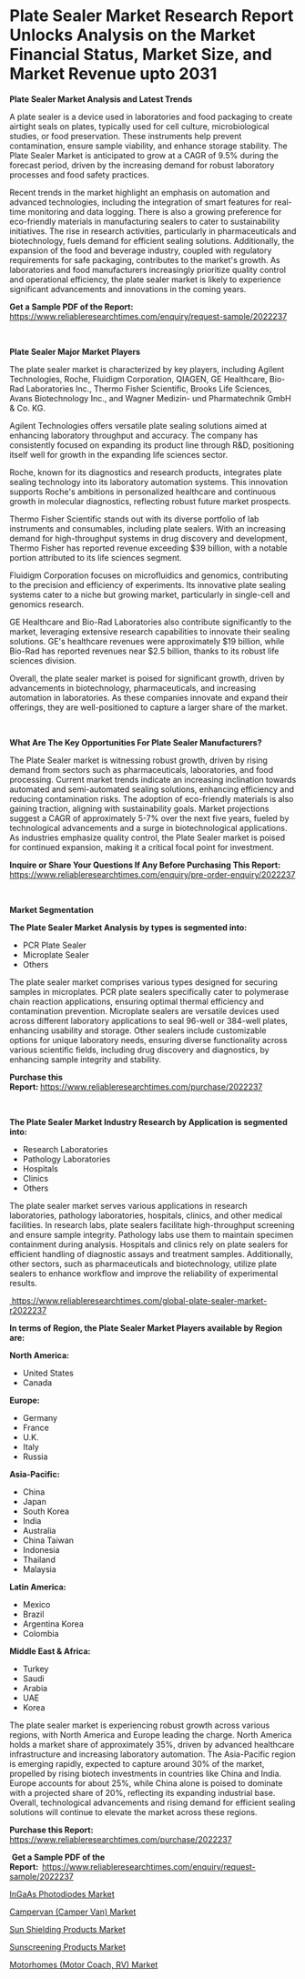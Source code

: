 <p><h1>Plate Sealer Market Research Report Unlocks Analysis on the Market Financial Status, Market Size, and Market Revenue upto 2031</h1></p><p><strong>Plate Sealer Market Analysis and Latest Trends</strong></p>
<p><p>A plate sealer is a device used in laboratories and food packaging to create airtight seals on plates, typically used for cell culture, microbiological studies, or food preservation. These instruments help prevent contamination, ensure sample viability, and enhance storage stability. The Plate Sealer Market is anticipated to grow at a CAGR of 9.5% during the forecast period, driven by the increasing demand for robust laboratory processes and food safety practices.</p><p>Recent trends in the market highlight an emphasis on automation and advanced technologies, including the integration of smart features for real-time monitoring and data logging. There is also a growing preference for eco-friendly materials in manufacturing sealers to cater to sustainability initiatives. The rise in research activities, particularly in pharmaceuticals and biotechnology, fuels demand for efficient sealing solutions. Additionally, the expansion of the food and beverage industry, coupled with regulatory requirements for safe packaging, contributes to the market's growth. As laboratories and food manufacturers increasingly prioritize quality control and operational efficiency, the plate sealer market is likely to experience significant advancements and innovations in the coming years.</p></p>
<p><strong>Get a Sample PDF of the Report:&nbsp;</strong> <a href="https://www.reliableresearchtimes.com/enquiry/request-sample/2022237?utm_campaign=1565&utm_medium=2&utm_source=Github&utm_content=ia&utm_term=28102024&utm_id=plate-sealer">https://www.reliableresearchtimes.com/enquiry/request-sample/2022237</a></p>
<p>&nbsp;</p>
<p><strong>Plate Sealer Major Market Players</strong></p>
<p><p>The plate sealer market is characterized by key players, including Agilent Technologies, Roche, Fluidigm Corporation, QIAGEN, GE Healthcare, Bio-Rad Laboratories Inc., Thermo Fisher Scientific, Brooks Life Sciences, Avans Biotechnology Inc., and Wagner Medizin- und Pharmatechnik GmbH & Co. KG. </p><p>Agilent Technologies offers versatile plate sealing solutions aimed at enhancing laboratory throughput and accuracy. The company has consistently focused on expanding its product line through R&D, positioning itself well for growth in the expanding life sciences sector.</p><p>Roche, known for its diagnostics and research products, integrates plate sealing technology into its laboratory automation systems. This innovation supports Roche's ambitions in personalized healthcare and continuous growth in molecular diagnostics, reflecting robust future market prospects.</p><p>Thermo Fisher Scientific stands out with its diverse portfolio of lab instruments and consumables, including plate sealers. With an increasing demand for high-throughput systems in drug discovery and development, Thermo Fisher has reported revenue exceeding $39 billion, with a notable portion attributed to its life sciences segment. </p><p>Fluidigm Corporation focuses on microfluidics and genomics, contributing to the precision and efficiency of experiments. Its innovative plate sealing systems cater to a niche but growing market, particularly in single-cell and genomics research.</p><p>GE Healthcare and Bio-Rad Laboratories also contribute significantly to the market, leveraging extensive research capabilities to innovate their sealing solutions. GE's healthcare revenues were approximately $19 billion, while Bio-Rad has reported revenues near $2.5 billion, thanks to its robust life sciences division.</p><p>Overall, the plate sealer market is poised for significant growth, driven by advancements in biotechnology, pharmaceuticals, and increasing automation in laboratories. As these companies innovate and expand their offerings, they are well-positioned to capture a larger share of the market.</p></p>
<p>&nbsp;</p>
<p><strong>What Are The Key Opportunities For Plate Sealer Manufacturers?</strong></p>
<p><p>The Plate Sealer market is witnessing robust growth, driven by rising demand from sectors such as pharmaceuticals, laboratories, and food processing. Current market trends indicate an increasing inclination towards automated and semi-automated sealing solutions, enhancing efficiency and reducing contamination risks. The adoption of eco-friendly materials is also gaining traction, aligning with sustainability goals. Market projections suggest a CAGR of approximately 5-7% over the next five years, fueled by technological advancements and a surge in biotechnological applications. As industries emphasize quality control, the Plate Sealer market is poised for continued expansion, making it a critical focal point for investment.</p></p>
<p><strong>Inquire or Share Your Questions If Any Before Purchasing This Report:</strong> <a href="https://www.reliableresearchtimes.com/enquiry/pre-order-enquiry/2022237?utm_campaign=1565&utm_medium=2&utm_source=Github&utm_content=ia&utm_term=28102024&utm_id=plate-sealer">https://www.reliableresearchtimes.com/enquiry/pre-order-enquiry/2022237</a></p>
<p>&nbsp;</p>
<p><strong>Market Segmentation</strong></p>
<p><strong>The Plate Sealer Market Analysis by types is segmented into:</strong></p>
<p><ul><li>PCR Plate Sealer</li><li>Microplate Sealer</li><li>Others</li></ul></p>
<p><p>The plate sealer market comprises various types designed for securing samples in microplates. PCR plate sealers specifically cater to polymerase chain reaction applications, ensuring optimal thermal efficiency and contamination prevention. Microplate sealers are versatile devices used across different laboratory applications to seal 96-well or 384-well plates, enhancing usability and storage. Other sealers include customizable options for unique laboratory needs, ensuring diverse functionality across various scientific fields, including drug discovery and diagnostics, by enhancing sample integrity and stability.</p></p>
<p><strong>Purchase this Report:&nbsp;</strong><a href="https://www.reliableresearchtimes.com/purchase/2022237?utm_campaign=1565&utm_medium=2&utm_source=Github&utm_content=ia&utm_term=28102024&utm_id=plate-sealer">https://www.reliableresearchtimes.com/purchase/2022237</a></p>
<p>&nbsp;</p>
<p><strong>The Plate Sealer Market Industry Research by Application is segmented into:</strong></p>
<p><ul><li>Research Laboratories</li><li>Pathology Laboratories</li><li>Hospitals</li><li>Clinics</li><li>Others</li></ul></p>
<p><p>The plate sealer market serves various applications in research laboratories, pathology laboratories, hospitals, clinics, and other medical facilities. In research labs, plate sealers facilitate high-throughput screening and ensure sample integrity. Pathology labs use them to maintain specimen containment during analysis. Hospitals and clinics rely on plate sealers for efficient handling of diagnostic assays and treatment samples. Additionally, other sectors, such as pharmaceuticals and biotechnology, utilize plate sealers to enhance workflow and improve the reliability of experimental results.</p></p>
<p><a href="https://www.reliableresearchtimes.com/global-plate-sealer-market-r2022237?utm_campaign=1565&utm_medium=2&utm_source=Github&utm_content=ia&utm_term=28102024&utm_id=plate-sealer">&nbsp;https://www.reliableresearchtimes.com/global-plate-sealer-market-r2022237</a></p>
<p><strong>In terms of Region, the Plate Sealer Market Players available by Region are:</strong></p>
<p>
    <p> <strong> North America: </strong>
        <ul>
            <li>United States</li>
            <li>Canada</li>
        </ul>
        </p> 
    <p> <strong> Europe: </strong>
        <ul>
            <li>Germany</li>
            <li>France</li>
            <li>U.K.</li>
            <li>Italy</li>
            <li>Russia</li>
        </ul>
        </p> 
    <p> <strong> Asia-Pacific: </strong>
        <ul>
            <li>China</li>
            <li>Japan</li>
            <li>South Korea</li>
            <li>India</li>
            <li>Australia</li>
            <li>China Taiwan</li>
            <li>Indonesia</li>
            <li>Thailand</li>
            <li>Malaysia</li>
        </ul>
        </p> 
    <p> <strong> Latin America: </strong>
        <ul>
            <li>Mexico</li>
            <li>Brazil</li>
            <li>Argentina Korea</li>
            <li>Colombia</li>
        </ul>
        </p> 
    <p> <strong> Middle East & Africa: </strong>
        <ul>
            <li>Turkey</li>
            <li>Saudi</li>
            <li>Arabia</li>
            <li>UAE</li>
            <li>Korea</li>
        </ul>
    </p>
    </p>
<p><p>The plate sealer market is experiencing robust growth across various regions, with North America and Europe leading the charge. North America holds a market share of approximately 35%, driven by advanced healthcare infrastructure and increasing laboratory automation. The Asia-Pacific region is emerging rapidly, expected to capture around 30% of the market, propelled by rising biotech investments in countries like China and India. Europe accounts for about 25%, while China alone is poised to dominate with a projected share of 20%, reflecting its expanding industrial base. Overall, technological advancements and rising demand for efficient sealing solutions will continue to elevate the market across these regions.</p></p>
<p><strong>Purchase this Report: </strong><a href="https://www.reliableresearchtimes.com/purchase/2022237?utm_campaign=1565&utm_medium=2&utm_source=Github&utm_content=ia&utm_term=28102024&utm_id=plate-sealer">https://www.reliableresearchtimes.com/purchase/2022237</a></p>
<p>&nbsp;<strong>Get a Sample PDF of the Report:&nbsp;&nbsp;</strong><a href="https://www.reliableresearchtimes.com/enquiry/request-sample/2022237?utm_campaign=1565&utm_medium=2&utm_source=Github&utm_content=ia&utm_term=28102024&utm_id=plate-sealer">https://www.reliableresearchtimes.com/enquiry/request-sample/2022237</a></p>
<p><strong></strong></p>
<p><p><a href="https://github.com/mauripalmi/Market-Research-Report-List-5/blob/main/ingaas-photodiodes-market.md?utm_campaign=1565&utm_medium=2&utm_source=Github&utm_content=ia&utm_term=28102024&utm_id=plate-sealer">InGaAs Photodiodes Market</a></p><p><a href="https://www.linkedin.com/pulse/campervan-camper-van-revenue-growth-report-2024-2031-camprobe-fluef?utm_campaign=1565&utm_medium=2&utm_source=Github&utm_content=ia&utm_term=28102024&utm_id=plate-sealer">Campervan (Camper Van) Market</a></p><p><a href="https://www.linkedin.com/pulse/sun-shielding-products-market2024-2031-industry-insights-investment-77dif?trk=public_post_embed_feed-article-content&utm_campaign=1565&utm_medium=2&utm_source=Github&utm_content=ia&utm_term=28102024&utm_id=plate-sealer">Sun Shielding Products Market</a></p><p><a href="https://www.linkedin.com/pulse/charting-future-comprehensive-analysis-global-sunscreening-pkknc?utm_campaign=1565&utm_medium=2&utm_source=Github&utm_content=ia&utm_term=28102024&utm_id=plate-sealer">Sunscreening Products Market</a></p><p><a href="https://www.linkedin.com/pulse/global-motorhomes-motor-coach-rv-market-size-trends-analysis-zfeqc?utm_campaign=1565&utm_medium=2&utm_source=Github&utm_content=ia&utm_term=28102024&utm_id=plate-sealer">Motorhomes (Motor Coach, RV) Market</a></p></p>